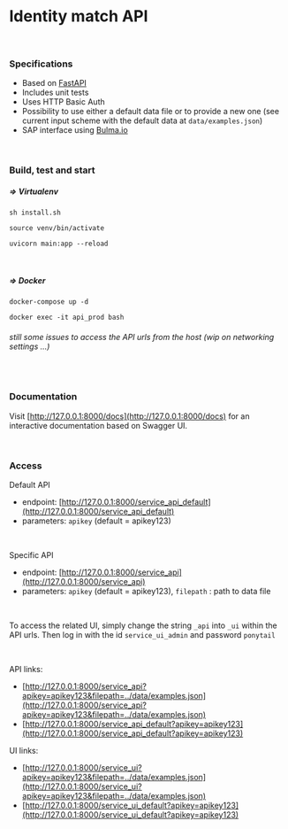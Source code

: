 # Identity match API

<br>

### Specifications
- Based on [FastAPI](https://fastapi.tiangolo.com/)
- Includes unit tests
- Uses HTTP Basic Auth
- Possibility to use either a default data file or to provide a new one
(see current input scheme with the default data at `data/examples.json`)
- SAP interface using [Bulma.io](https://www.bulma.io)

<br>

### Build, test and start

##### => **Virtualenv**
``sh install.sh``

``source venv/bin/activate``

``uvicorn main:app --reload``

<br>

##### => Docker
``docker-compose up -d``

``docker exec -it api_prod bash``

###### still some issues to access the API urls from the host (wip on networking settings ...)

<br>

### Documentation

Visit [http://127.0.0.1:8000/docs](http://127.0.0.1:8000/docs) for an interactive documentation based on Swagger UI.

<br>

### Access

Default API
- endpoint: [http://127.0.0.1:8000/service_api_default](http://127.0.0.1:8000/service_api_default)
- parameters: ``apikey`` (default = apikey123)

<br>

Specific API
- endpoint: [http://127.0.0.1:8000/service_api](http://127.0.0.1:8000/service_api)
- parameters: ``apikey`` (default = apikey123), ``filepath`` : path to data file

<br>

To access the related UI, simply change the string `_api` into `_ui` within the API urls.
Then log in with the id `service_ui_admin` and password `ponytail`

<br>

API links: 
- [http://127.0.0.1:8000/service_api?apikey=apikey123&filepath=../data/examples.json](http://127.0.0.1:8000/service_api?apikey=apikey123&filepath=../data/examples.json)
- [http://127.0.0.1:8000/service_api_default?apikey=apikey123](http://127.0.0.1:8000/service_api_default?apikey=apikey123)

UI links: 
- [http://127.0.0.1:8000/service_ui?apikey=apikey123&filepath=../data/examples.json](http://127.0.0.1:8000/service_ui?apikey=apikey123&filepath=../data/examples.json)
- [http://127.0.0.1:8000/service_ui_default?apikey=apikey123](http://127.0.0.1:8000/service_ui_default?apikey=apikey123)
